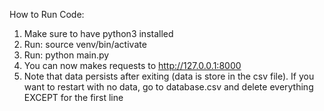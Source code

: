 How to Run Code:
1. Make sure to have python3 installed
2. Run: source venv/bin/activate
3. Run: python main.py
4. You can now makes requests to http://127.0.0.1:8000
5. Note that data persists after exiting (data is store in the csv file). If you want to restart with no data, go to database.csv and delete everything EXCEPT for the first line
